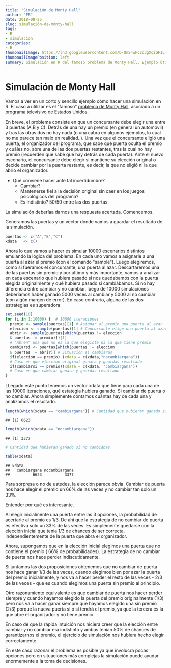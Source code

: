 ```yaml
---
title: "Simulación de Monty Hall"
author: "FB"
date: 2018-08-25
slug: simulación-de-monty-hall
tags: 
- R 
- simulacion
categories: 
- R
thumbnailImage: https://lh3.googleusercontent.com/D-QmS4wFc2c3gXqiGF1L4_xxptUgOAUbAUGaRoFEnt-DrtsnHbWUODROqIk1xfus8YwTi5wujcn57MoLAA=w396-h220-rw
thumbnailImagePosition: left
summary: Simulación en R del famoso problema de Monty Hall. Ejemplo útil para ver el potencial de R y todo de manera sencilla.
---
```


# Simulación de Monty Hall

Vamos a ver en un corto y sencillo ejemplo cómo hacer una simulación en R. El caso a utilizar es el "famoso" [problema de Monty Hall](https://es.wikipedia.org/wiki/Problema_de_Monty_Hall), asociado a un programa televisivo de Estados Unidos. 

  En breve, el problema consiste en que un concursante debe elegir una entre 3 puertas (A,B y C). Detrás de una hay un premio (en general un automóvil) y tras las otras dos no hay nada (o una cabra en algunos ejemplos, lo cual no me parece tan malo en realidad..).
Una vez que el concursante eligió una puerta, el organizador del programa, que sabe qué puerta oculta el premio y cuáles no, abre una de las dos puertas restantes, tras la cual no hay premio (recuerden que sabe qué hay detrás de cada puerta).
Ante el nuevo escenario, el concursante debe elegir si mantiene su elección original o decide cambiar por la puerta restante, es decir, la que no eligió ni la que abrió el organizador.

* Qué conviene hacer ante tal incertidumbre? 
    + Cambiar? 
    + Mantenerse fiel a la decisión original sin caer en los juegos psicológicos del programa? 
    + Es indistinto? 50/50 entre las dos puertas.
  
La simulación deberíaa darnos una respuesta acertada. Comencemos.


Generamos las puertas y un vector donde vamos a guardar el resultado de la simulación.


```r
puertas <- c("A","B","C")
xdata   <- c()
```

Ahora lo que vamos a hacer es simular 10000 escenarios distintos emulando la lógica del problema. En cada uno vamos a asignarle a una puerta al azar el premio (con el comando "sample"). Luego elegiremos, como si fueramos el concursante, una puerta al azar. Descartaremos una de las puertas sin premio y por último y más importante, vamos a analizar en cada escenario qué hubiera pasado si nos quedabamos con la puerta elegida originalmente y qué hubiera pasado si cambiábamos. 
Si no hay diferencia entre cambiar y no cambiar, luego de 10000 simulaciones deberíamos haber ganado 5000 veces al cambiar y 5000 al no cambiar (con algún margen de error). En caso contrario, alguna de las dos estrategias es superadora.



```r
set.seed(10)
for (i in 1:10000) {  # 10000 iteraciones
  premio <- sample(puertas)[1] # Asignar al premio una puerta al azar
  eleccion <- sample(puertas)[1] # Concursante elige una puerta al azar
  abrir <- sample(puertas[which(puertas != eleccion 
  & puertas != premio)])[1]
  # "Abren" una que no es la que elegiste ni la que tiene premio
  cambiarsi <- puertas[which(puertas != eleccion 
  & puertas != abrir)] # Situacion si cambiaras. 
  if(eleccion == premio) (xdata = c(xdata,"nocambiargana")) 
  # Caso en que eleccion original ganara y guardas resultado
  if(cambiarsi == premio)(xdata = c(xdata, "cambiargana"))
  # Caso en que cambiar ganara y guardas resultado
}
```

LLegado este punto tenemos un vector xdata que tiene para cada una de las 10000 iteraciones, qué estategia hubiera ganado. Si cambiar de puerta o no cambiar.
Ahora simplemente contamos cuántas hay de cada una y analizamos el resultado.


```r
length(which(xdata == "cambiargana")) # Cantidad que hubieran ganado si cambiabas
```

```
## [1] 6623
```

```r
length(which(xdata == "nocambiargana")) 
```

```
## [1] 3377
```

```r
# Cantidad que hubieran ganado si no cambiabas

table(xdata)
```

```
## xdata
##   cambiargana nocambiargana 
##          6623          3377
```

Para sorpresa o no de ustedes, la elección parece obvia. Cambiar de puerta nos hace elegir el premio un 66% de las veces y no cambiar tan solo un 33%.  

Entender por qué es interesante.  

Al elegir inicialmente una puerta entre las 3 opciones, la probabilidad de acertarle al premio es 1/3. De ahí que la estrategia de no cambiar de puerta es efectiva solo un 33% de las veces. Es simplemente quedarse con la elección inicial que tenia 1/3 de chances de ser correcta, independientemente de la puerta que abra el organizador.

Ahora, supongamos que en la elección inicial elegimos una puerta que no contiene el premio ( 66% de probabilidades). La estrategia de no cambiar de puerta nos hace perder indiscutidamente.

Si juntamos las dos proposiciones obtenemos que no cambiar de puerta nos hace ganar 1/3 de las veces, cuando elegimos bien por azar la puerta del premio inicialmente, y nos va a hacer perder el resto de las veces - 2/3 de las veces - que es cuando elegimos una puerta sin premio al principio.

Otro razonamiento equivalente es que cambiar de puerta nos hacer perder siempre y cuando hayamos elegido la puerta del premio originalmente (1/3) pero nos va a hacer ganar siempre que hayamos elegido una sin premio (2/3) porque la nueva puerta si o sí tendrá el premio, ya que la tercera es la que abre el organizador y no tiene premio.

En caso de que la rápida intuición nos hiciera creer que la elección entre cambiar y no cambiar era indistinto y ambas tenían 50% de chances de garantizarnos el premio, el ejercicio de simulación nos hubiera hecho elegir correctamente.

En este caso razonar el problema es posible ya que involucra pocas opciones pero en situaciones más complejas la simulación puede ayudar enormemente a la toma de decisiones.


